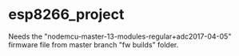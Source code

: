 # esp8266_project

Needs the "nodemcu-master-13-modules-regular+adc2017-04-05" firmware file from master branch "fw builds" folder.
